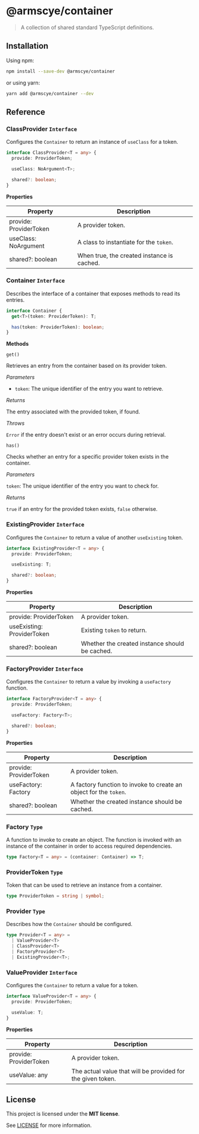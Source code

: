 # @armscye/container

> A collection of shared standard TypeScript definitions.

## Installation

Using npm:

```sh
npm install --save-dev @armscye/container
```

or using yarn:

```sh
yarn add @armscye/container --dev
```

## Reference

### ClassProvider `Interface`

Configures the `Container` to return an instance of `useClass` for a token.

```ts
interface ClassProvider<T = any> {
  provide: ProviderToken;

  useClass: NoArgument<T>;

  shared?: boolean;
}
```

**Properties**

| Property                  | Description                                |
| ------------------------- | ------------------------------------------ |
| provide: ProviderToken    | A provider token.                          |
| useClass: NoArgument<any> | A class to instantiate for the `token`.    |
| shared?: boolean          | When true, the created instance is cached. |

### Container `Interface`

Describes the interface of a container that exposes methods to read its entries.

```ts
interface Container {
  get<T>(token: ProviderToken): T;

  has(token: ProviderToken): boolean;
}
```

**Methods**

    get()

Retrieves an entry from the container based on its provider token.

_Parameters_

- `token`: The unique identifier of the entry you want to retrieve.

_Returns_

The entry associated with the provided token, if found.

_Throws_

`Error` if the entry doesn't exist or an error occurs during retrieval.

    has()

Checks whether an entry for a specific provider token exists in the container.

_Parameters_

`token`: The unique identifier of the entry you want to check for.

_Returns_

`true` if an entry for the provided token exists, `false` otherwise.

### ExistingProvider `Interface`

Configures the `Container` to return a value of another `useExisting` token.

```ts
interface ExistingProvider<T = any> {
  provide: ProviderToken;

  useExisting: T;

  shared?: boolean;
}
```

**Properties**

| Property                   | Description                                    |
| -------------------------- | ---------------------------------------------- |
| provide: ProviderToken     | A provider token.                              |
| useExisting: ProviderToken | Existing `token` to return.                    |
| shared?: boolean           | Whether the created instance should be cached. |

### FactoryProvider `Interface`

Configures the `Container` to return a value by invoking a `useFactory` function.

```ts
interface FactoryProvider<T = any> {
  provide: ProviderToken;

  useFactory: Factory<T>;

  shared?: boolean;
}
```

**Properties**

| Property               | Description                                                       |
| ---------------------- | ----------------------------------------------------------------- |
| provide: ProviderToken | A provider token.                                                 |
| useFactory: Factory    | A factory function to invoke to create an object for the `token`. |
| shared?: boolean       | Whether the created instance should be cached.                    |

### Factory `Type`

A function to invoke to create an object. The function is invoked with an instance of the container in order to access required dependencies.

```ts
type Factory<T = any> = (container: Container) => T;
```

### ProviderToken `Type`

Token that can be used to retrieve an instance from a container.

```ts
type ProviderToken = string | symbol;
```

### Provider `Type`

Describes how the `Container` should be configured.

```ts
type Provider<T = any> =
  | ValueProvider<T>
  | ClassProvider<T>
  | FactoryProvider<T>
  | ExistingProvider<T>;
```

### ValueProvider `Interface`

Configures the `Container` to return a value for a token.

```ts
interface ValueProvider<T = any> {
  provide: ProviderToken;

  useValue: T;
}
```

**Properties**

| Property               | Description                                                 |
| ---------------------- | ----------------------------------------------------------- |
| provide: ProviderToken | A provider token.                                           |
| useValue: any          | The actual value that will be provided for the given token. |

## License

This project is licensed under the **MIT license**.

See [LICENSE](LICENSE) for more information.
